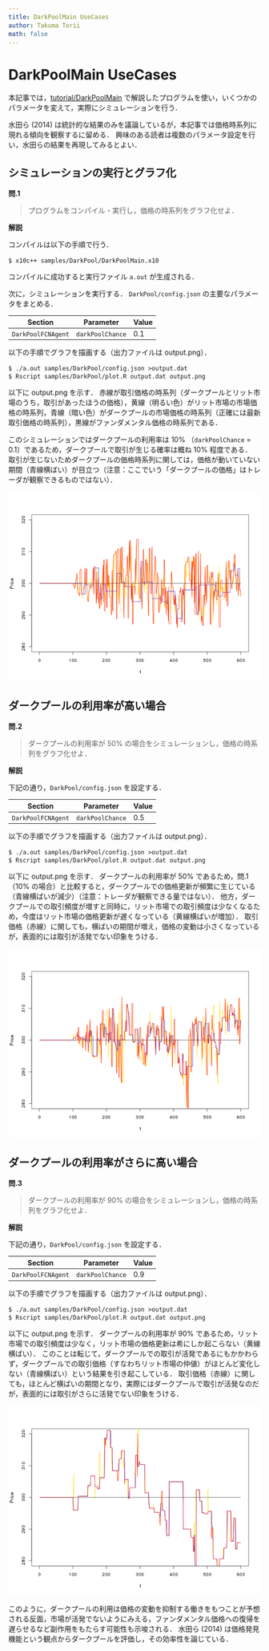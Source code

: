 ```yaml
---
title: DarkPoolMain UseCases
author: Takuma Torii
math: false
---
```


# DarkPoolMain UseCases

本記事では，[tutorial/DarkPoolMain](DarkPoolMain) で解説したプログラムを使い，いくつかのパラメータを変えて，実際にシミュレーションを行う．

水田ら (2014) は統計的な結果のみを議論しているが，本記事では価格時系列に現れる傾向を観察するに留める．
興味のある読者は複数のパラメータ設定を行い，水田らの結果を再現してみるとよい．


## シミュレーションの実行とグラフ化

**問.1**

> プログラムをコンパイル・実行し，価格の時系列をグラフ化せよ．

**解説**

コンパイルは以下の手順で行う．

```
$ x10c++ samples/DarkPool/DarkPoolMain.x10
```

コンパイルに成功すると実行ファイル `a.out` が生成される．

次に，シミュレーションを実行する．
`DarkPool/config.json` の主要なパラメータをまとめる．

| Section    | Parameter           | Value
|------------|---------------------|--------
| `DarkPoolFCNAgent` | `darkPoolChance` | 0.1

以下の手順でグラフを描画する（出力ファイルは output.png）．

```
$ ./a.out samples/DarkPool/config.json >output.dat
$ Rscript samples/DarkPool/plot.R output.dat output.png
```

以下に output.png を示す．
赤線が取引価格の時系列（ダークプールとリット市場のうち，取引があったほうの価格），黄線（明るい色）がリット市場の市場価格の時系列，青線（暗い色）がダークプールの市場価格の時系列（正確には最新取引価格の時系列），黒線がファンダメンタル価格の時系列である．

このシミュレーションではダークプールの利用率は 10% （`darkPoolChance` = 0.1）であるため，ダークプールで取引が生じる確率は概ね 10% 程度である．
取引が生じないためダークプールの価格時系列に関しては，価格が動いていない期間（青線横ばい）が目立つ（注意：ここでいう「ダークプールの価格」はトレーダが観察できるものではない）．

![small](/tutorial/DarkPoolMain.figs/fig01.png)


## ダークプールの利用率が高い場合

**問.2**

> ダークプールの利用率が 50% の場合をシミュレーションし，価格の時系列をグラフ化せよ．

**解説**

下記の通り，`DarkPool/config.json` を設定する．

| Section    | Parameter           | Value
|------------|---------------------|--------
| `DarkPoolFCNAgent` | `darkPoolChance` | 0.5

以下の手順でグラフを描画する（出力ファイルは output.png）．

```
$ ./a.out samples/DarkPool/config.json >output.dat
$ Rscript samples/DarkPool/plot.R output.dat output.png
```

以下に output.png を示す．
ダークプールの利用率が 50% であるため，問.1（10% の場合）と比較すると，ダークプールでの価格更新が頻繁に生じている（青線横ばいが減少）（注意：トレーダが観察できる量ではない）．
他方，ダークプールでの取引頻度が増すと同時に，リット市場での取引頻度は少なくなるため，今度はリット市場の価格更新が遅くなっている（黄線横ばいが増加）．
取引価格（赤線）に関しても，横ばいの期間が増え，価格の変動は小さくなっているが，表面的には取引が活発でない印象をうける．

![small](/tutorial/DarkPoolMain.figs/fig02.png)



## ダークプールの利用率がさらに高い場合

**問.3**

> ダークプールの利用率が 90% の場合をシミュレーションし，価格の時系列をグラフ化せよ．

**解説**

下記の通り，`DarkPool/config.json` を設定する．

| Section    | Parameter           | Value
|------------|---------------------|--------
| `DarkPoolFCNAgent` | `darkPoolChance` | 0.9

以下の手順でグラフを描画する（出力ファイルは output.png）．

```
$ ./a.out samples/DarkPool/config.json >output.dat
$ Rscript samples/DarkPool/plot.R output.dat output.png
```

以下に output.png を示す．
ダークプールの利用率が 90% であるため，リット市場での取引頻度は少なく，リット市場の価格更新は希にしか起こらない（黄線横ばい）．
このことは転じて，ダークプールでの取引が活発であるにもかかわらず，ダークプールでの取引価格（すなわちリット市場の仲値）がほとんど変化しない（青線横ばい）という結果を引き起こしている．
取引価格（赤線）に関しても，ほとんど横ばいの期間となり，実際にはダークプールで取引が活発なのだが，表面的には取引がさらに活発でない印象をうける．

![small](/tutorial/DarkPoolMain.figs/fig03.png)

このように，ダークプールの利用は価格の変動を抑制する働きをもつことが予想される反面，市場が活発でないようにみえる，ファンダメンタル価格への復帰を遅らせるなど副作用をもたらす可能性も示唆される．
水田ら (2014) は価格発見機能という観点からダークプールを評価し，その効率性を論じている．


